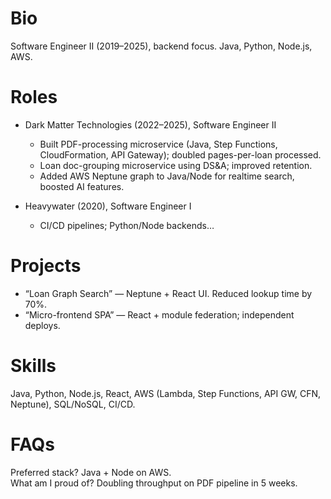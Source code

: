 # Bio
Software Engineer II (2019–2025), backend focus. Java, Python, Node.js, AWS.

# Roles
- Dark Matter Technologies (2022–2025), Software Engineer II
  - Built PDF-processing microservice (Java, Step Functions, CloudFormation, API Gateway); doubled pages-per-loan processed.
  - Loan doc-grouping microservice using DS&A; improved retention.
  - Added AWS Neptune graph to Java/Node for realtime search, boosted AI features.

- Heavywater (2020), Software Engineer I
  - CI/CD pipelines; Python/Node backends…

# Projects
- “Loan Graph Search” — Neptune + React UI. Reduced lookup time by 70%.
- “Micro-frontend SPA” — React + module federation; independent deploys.

# Skills
Java, Python, Node.js, React, AWS (Lambda, Step Functions, API GW, CFN, Neptune), SQL/NoSQL, CI/CD.

# FAQs
Preferred stack? Java + Node on AWS.  
What am I proud of? Doubling throughput on PDF pipeline in 5 weeks.  
